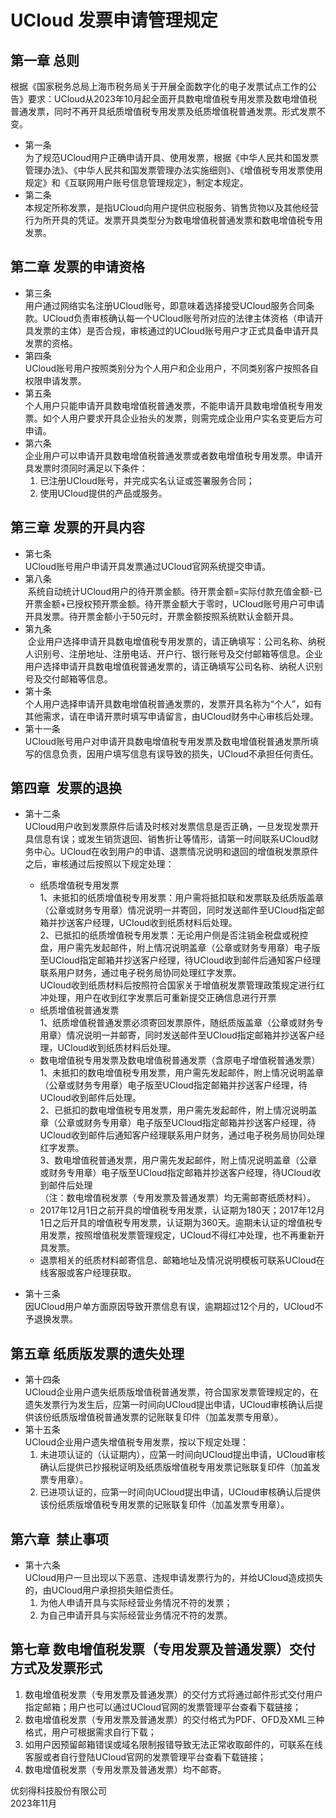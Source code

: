 # UCloud 发票申请管理规定

## 第一章 总则
根据《国家税务总局上海市税务局关于开展全面数字化的电子发票试点工作的公告》要求：UCloud从2023年10月起全面开具数电增值税专用发票及数电增值税普通发票，同时不再开具纸质增值税专用发票及纸质增值税普通发票。形式发票不变。 

* 第一条  
为了规范UCloud用户正确申请开具、使用发票，根据《中华人民共和国发票管理办法》、《中华人民共和国发票管理办法实施细则》、《增值税专用发票使用规定》和《互联网用户账号信息管理规定》，制定本规定。  
* 第二条  
本规定所称发票，是指UCloud向用户提供应税服务、销售货物以及其他经营行为所开具的凭证。发票开具类型分为数电增值税普通发票和数电增值税专用发票。  

## 第二章  发票的申请资格

* 第三条  
用户通过网络实名注册UCloud账号，即意味着选择接受UCloud服务合同条款。UCloud负责审核确认每一个UCloud账号所对应的法律主体资格（申请开具发票的主体）是否合规，审核通过的UCloud账号用户才正式具备申请开具发票的资格。  
* 第四条  
UCloud账号用户按照类别分为个人用户和企业用户，不同类别客户按照各自权限申请发票。  
* 第五条  
个人用户只能申请开具数电增值税普通发票，不能申请开具数电增值税专用发票。如个人用户要求开具企业抬头的发票，则需完成企业用户实名变更后方可申请。  
* 第六条    
企业用户可以申请开具数电增值税普通发票或者数电增值税专用发票。申请开具发票时须同时满足以下条件：    
    1. 已注册UCloud账号，并完成实名认证或签署服务合同；    
    2. 使用UCloud提供的产品或服务。  

## 第三章 发票的开具内容

* 第七条  
UCloud账号用户申请开具发票通过UCloud官网系统提交申请。  
* 第八条  
 系统自动统计UCloud用户的待开票金额。待开票金额=实际付款充值金额-已开票金额+已授权预开票金额。待开票金额大于零时，UCloud账号用户可申请开具发票。待开票金额小于50元时，开票金额按照系统默认金额开具。  
* 第九条  
 企业用户选择申请开具数电增值税专用发票的，请正确填写：公司名称、纳税人识别号、注册地址、注册电话、开户行、银行账号及交付邮箱等信息。企业用户选择申请开具数电增值税普通发票的，请正确填写公司名称、纳税人识别号及交付邮箱等信息。   
* 第十条  
个人用户选择申请开具数电增值税普通发票的，发票开具名称为“个人”，如有其他需求，请在申请开票时填写申请留言，由UCloud财务中心审核后处理。  
* 第十一条  
UCloud账号用户对申请开具数电增值税专用发票及数电增值税普通发票所填写的信息负责，因用户填写信息有误导致的损失，UCloud不承担任何责任。   

## 第四章  发票的退换
* 第十二条  
UCloud用户收到发票原件后请及时核对发票信息是否正确，一旦发现发票开具信息有误；或发生销货退回、销售折让等情形，请第一时间联系UCloud财务中心。UCloud在收到用户的申请、退票情况说明和退回的增值税发票原件之后，审核通过后按照以下规定处理：    
    * 纸质增值税专用发票  
      1、未抵扣的纸质增值税专用发票：用户需将抵扣联和发票联及纸质版盖章（公章或财务专用章）情况说明一并寄回，同时发送邮件至UCloud指定邮箱并抄送客户经理，UCloud收到纸质材料后处理。  
      2、已抵扣的纸质增值税专用发票：无论用户侧是否注销金税盘或税控盘，用户需先发起邮件，附上情况说明盖章（公章或财务专用章）电子版至UCloud指定邮箱并抄送客户经理，待UCloud收到邮件后通知客户经理联系用户财务，通过电子税务局协同处理红字发票。  
      UCloud收到纸质材料后按照符合国家关于增值税发票管理政策规定进行红冲处理，用户在收到红字发票后可重新提交正确信息进行开票  
    * 纸质增值税普通发票  
      1、纸质增值税普通发票必须寄回发票原件，随纸质版盖章（公章或财务专用章）情况说明一并邮寄，同时发送邮件至UCloud指定邮箱并抄送客户经理，UCloud收到纸质材料后处理。  
    * 数电增值税专用发票及数电增值税普通发票（含原电子增值税普通发票）    
       1、未抵扣的数电增值税专用发票，用户需先发起邮件，附上情况说明盖章（公章或财务专用章）电子版至UCloud指定邮箱并抄送客户经理，待UCloud收到邮件后处理。  
      2、已抵扣的数电增值税专用发票，用户需先发起邮件，附上情况说明盖章（公章或财务专用章）电子版至UCloud指定邮箱并抄送客户经理，待UCloud收到邮件后通知客户经理联系用户财务，通过电子税务局协同处理红字发票。  
      3、数电增值税普通发票，用户需先发起邮件，附上情况说明盖章（公章或财务专用章）电子版至UCloud指定邮箱并抄送客户经理，待UCloud收到邮件后处理  
（注：数电增值税发票（专用发票及普通发票）均无需邮寄纸质材料）。 
    * 2017年12月1日之前开具的增值税专用发票，认证期为180天；2017年12月1日之后开具的增值税专用发票，认证期为360天。逾期未认证的增值税专用发票，按照增值税发票管理规定，UCloud不得红冲处理，也不再重新开具发票。  
    * 退票相关的纸质材料邮寄信息、邮箱地址及情况说明模板可联系UCloud在线客服或客户经理获取。  

* 第十三条   
因UCloud用户单方面原因导致开票信息有误，逾期超过12个月的，UCloud不予退换发票。

## 第五章 纸质版发票的遗失处理

* 第十四条  
UCloud企业用户遗失纸质版增值税普通发票，符合国家发票管理规定的，在遗失发票行为发生后，应第一时间向UCloud提出申请，UCloud审核确认后提供该份纸质版增值税普通发票的记账联复印件（加盖发票专用章）。  
* 第十五条  
UCloud企业用户遗失增值税专用发票，按以下规定处理：    
    1. 未进项认证的（认证期内），应第一时间向UCloud提出申请，UCloud审核确认后提供已抄报税证明及纸质版增值税专用发票记账联复印件（加盖发票专用章）。    
    2. 已进项认证的，应第一时间向UCloud提出申请，UCloud审核确认后提供该份纸质版增值税专用发票的记账联复印件（加盖发票专用章）。  


## 第六章  禁止事项

* 第十六条  
UCloud用户一旦出现以下恶意、违规申请发票行为的，并给UCloud造成损失的，由UCloud用户承担损失赔偿责任。    
    1. 为他人申请开具与实际经营业务情况不符的发票；    
    2. 为自己申请开具与实际经营业务情况不符的发票。  

##  第七章 数电增值税发票（专用发票及普通发票）交付方式及发票形式  
1. 数电增值税发票（专用发票及普通发票）的交付方式将通过邮件形式交付用户指定邮箱；用户也可以通过UCloud官网的发票管理平台查看下载链接；  
2. 数电增值税发票（专用发票及普通发票）的交付格式为PDF、OFD及XML三种格式，用户可根据需求自行下载；  
3. 如用户因预留邮箱错误或域名限制报错导致无法正常收取邮件的，可联系在线客服或者自行登陆UCloud官网的发票管理平台查看下载链接；  
4. 数电增值税发票（专用发票及普通发票）均不邮寄。  
  
优刻得科技股份有限公司  
2023年11月
